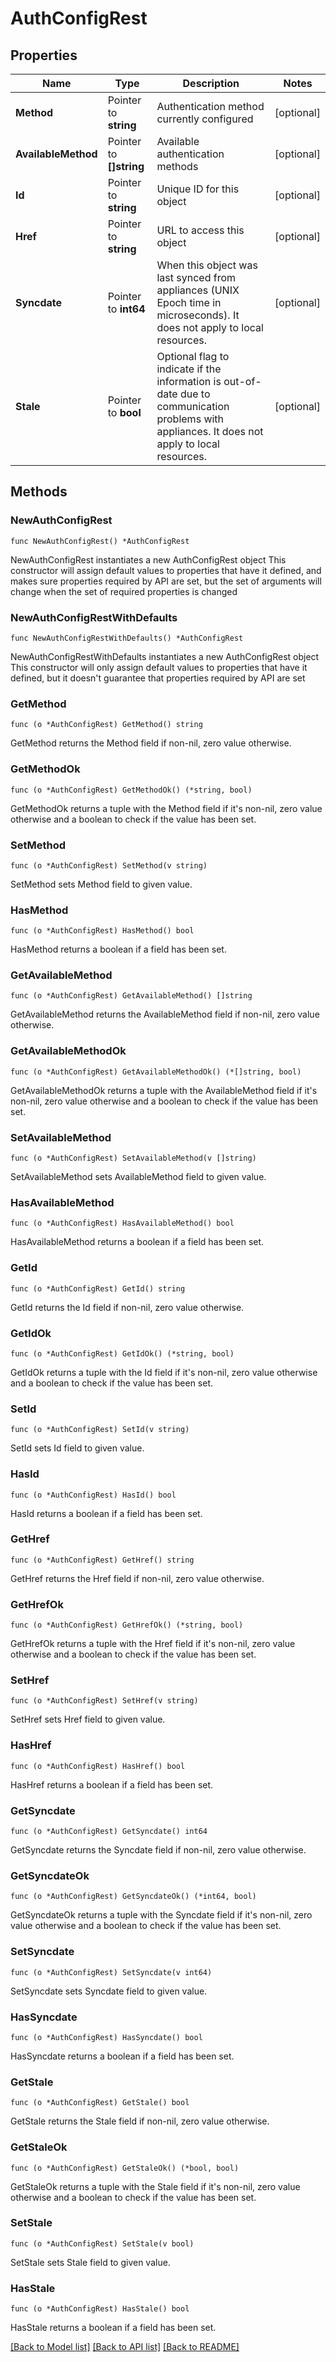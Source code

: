 # AuthConfigRest

## Properties

Name | Type | Description | Notes
------------ | ------------- | ------------- | -------------
**Method** | Pointer to **string** | Authentication method currently configured | [optional] 
**AvailableMethod** | Pointer to **[]string** | Available authentication methods | [optional] 
**Id** | Pointer to **string** | Unique ID for this object | [optional] 
**Href** | Pointer to **string** | URL to access this object | [optional] 
**Syncdate** | Pointer to **int64** | When this object was last synced from appliances (UNIX Epoch time in microseconds). It does not apply to local resources. | [optional] 
**Stale** | Pointer to **bool** | Optional flag to indicate if the information is out-of-date due to communication problems with appliances. It does not apply to local resources. | [optional] 

## Methods

### NewAuthConfigRest

`func NewAuthConfigRest() *AuthConfigRest`

NewAuthConfigRest instantiates a new AuthConfigRest object
This constructor will assign default values to properties that have it defined,
and makes sure properties required by API are set, but the set of arguments
will change when the set of required properties is changed

### NewAuthConfigRestWithDefaults

`func NewAuthConfigRestWithDefaults() *AuthConfigRest`

NewAuthConfigRestWithDefaults instantiates a new AuthConfigRest object
This constructor will only assign default values to properties that have it defined,
but it doesn't guarantee that properties required by API are set

### GetMethod

`func (o *AuthConfigRest) GetMethod() string`

GetMethod returns the Method field if non-nil, zero value otherwise.

### GetMethodOk

`func (o *AuthConfigRest) GetMethodOk() (*string, bool)`

GetMethodOk returns a tuple with the Method field if it's non-nil, zero value otherwise
and a boolean to check if the value has been set.

### SetMethod

`func (o *AuthConfigRest) SetMethod(v string)`

SetMethod sets Method field to given value.

### HasMethod

`func (o *AuthConfigRest) HasMethod() bool`

HasMethod returns a boolean if a field has been set.

### GetAvailableMethod

`func (o *AuthConfigRest) GetAvailableMethod() []string`

GetAvailableMethod returns the AvailableMethod field if non-nil, zero value otherwise.

### GetAvailableMethodOk

`func (o *AuthConfigRest) GetAvailableMethodOk() (*[]string, bool)`

GetAvailableMethodOk returns a tuple with the AvailableMethod field if it's non-nil, zero value otherwise
and a boolean to check if the value has been set.

### SetAvailableMethod

`func (o *AuthConfigRest) SetAvailableMethod(v []string)`

SetAvailableMethod sets AvailableMethod field to given value.

### HasAvailableMethod

`func (o *AuthConfigRest) HasAvailableMethod() bool`

HasAvailableMethod returns a boolean if a field has been set.

### GetId

`func (o *AuthConfigRest) GetId() string`

GetId returns the Id field if non-nil, zero value otherwise.

### GetIdOk

`func (o *AuthConfigRest) GetIdOk() (*string, bool)`

GetIdOk returns a tuple with the Id field if it's non-nil, zero value otherwise
and a boolean to check if the value has been set.

### SetId

`func (o *AuthConfigRest) SetId(v string)`

SetId sets Id field to given value.

### HasId

`func (o *AuthConfigRest) HasId() bool`

HasId returns a boolean if a field has been set.

### GetHref

`func (o *AuthConfigRest) GetHref() string`

GetHref returns the Href field if non-nil, zero value otherwise.

### GetHrefOk

`func (o *AuthConfigRest) GetHrefOk() (*string, bool)`

GetHrefOk returns a tuple with the Href field if it's non-nil, zero value otherwise
and a boolean to check if the value has been set.

### SetHref

`func (o *AuthConfigRest) SetHref(v string)`

SetHref sets Href field to given value.

### HasHref

`func (o *AuthConfigRest) HasHref() bool`

HasHref returns a boolean if a field has been set.

### GetSyncdate

`func (o *AuthConfigRest) GetSyncdate() int64`

GetSyncdate returns the Syncdate field if non-nil, zero value otherwise.

### GetSyncdateOk

`func (o *AuthConfigRest) GetSyncdateOk() (*int64, bool)`

GetSyncdateOk returns a tuple with the Syncdate field if it's non-nil, zero value otherwise
and a boolean to check if the value has been set.

### SetSyncdate

`func (o *AuthConfigRest) SetSyncdate(v int64)`

SetSyncdate sets Syncdate field to given value.

### HasSyncdate

`func (o *AuthConfigRest) HasSyncdate() bool`

HasSyncdate returns a boolean if a field has been set.

### GetStale

`func (o *AuthConfigRest) GetStale() bool`

GetStale returns the Stale field if non-nil, zero value otherwise.

### GetStaleOk

`func (o *AuthConfigRest) GetStaleOk() (*bool, bool)`

GetStaleOk returns a tuple with the Stale field if it's non-nil, zero value otherwise
and a boolean to check if the value has been set.

### SetStale

`func (o *AuthConfigRest) SetStale(v bool)`

SetStale sets Stale field to given value.

### HasStale

`func (o *AuthConfigRest) HasStale() bool`

HasStale returns a boolean if a field has been set.


[[Back to Model list]](../README.md#documentation-for-models) [[Back to API list]](../README.md#documentation-for-api-endpoints) [[Back to README]](../README.md)


